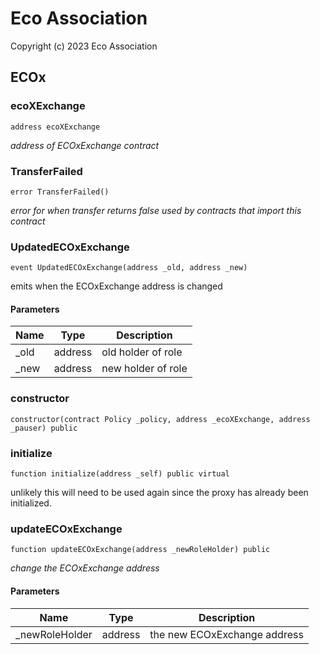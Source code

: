 # Eco Association

Copyright (c) 2023 Eco Association

## ECOx

### ecoXExchange

```solidity
address ecoXExchange
```

_address of ECOxExchange contract_

### TransferFailed

```solidity
error TransferFailed()
```

_error for when transfer returns false
used by contracts that import this contract_

### UpdatedECOxExchange

```solidity
event UpdatedECOxExchange(address _old, address _new)
```

emits when the ECOxExchange address is changed

#### Parameters

| Name | Type | Description |
| ---- | ---- | ----------- |
| _old | address | old holder of role |
| _new | address | new holder of role |

### constructor

```solidity
constructor(contract Policy _policy, address _ecoXExchange, address _pauser) public
```

### initialize

```solidity
function initialize(address _self) public virtual
```

unlikely this will need to be used again since the proxy has already been initialized.

### updateECOxExchange

```solidity
function updateECOxExchange(address _newRoleHolder) public
```

_change the ECOxExchange address_

#### Parameters

| Name | Type | Description |
| ---- | ---- | ----------- |
| _newRoleHolder | address | the new ECOxExchange address |

